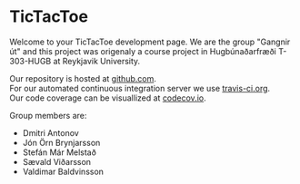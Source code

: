  TicTacToe
 ===========
 
Welcome to your TicTacToe development page. We are the group "Gangnir út" and this project was origenaly a course project in Hugbúnaðarfræði T-303-HUGB at Reykjavik University.

Our repository is hosted at [github.com](https://github.com/GengnirUt/tictactoe). \
For our automated continuous integration server we use [travis-ci.org](https://travis-ci.org/GengnirUt/tictactoe). \
Our code coverage can be visuallized at [codecov.io](<https://codecov.io/gh/GengnirUt/tictactoe>).

Group members are:
* Dmitri Antonov
* Jón Örn Brynjarsson
* Stefán Már Melstað
* Sævald Viðarsson
* Valdimar Baldvinsson

